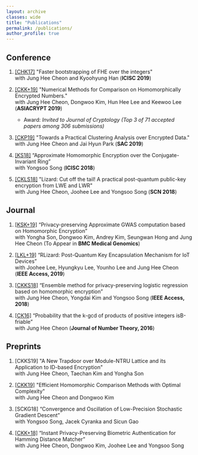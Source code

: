 ```yaml
---
layout: archive
classes: wide
title: "Publications"
permalink: /publications/
author_profile: true
---
```


## Conference

1. [[CHK17]](https://eprint.iacr.org/2017/079.pdf) "Faster  bootstrapping  of  FHE  over  the integers"  
with Jung Hee Cheon and  Kyoohyung Han (**ICISC 2019**)

1. [[CKK+19]](https://eprint.iacr.org/2019/417.pdf) "Numerical Methods for Comparison on Homomorphically Encrypted Numbers."  
with Jung Hee Cheon, Dongwoo Kim, Hun Hee Lee and Keewoo Lee (**ASIACRYPT 2019**)
	* Award: *Invited to Journal of Cryptology (Top 3 of 71 accepted papers among 306 submissions)*

1. [[CKP19]](https://eprint.iacr.org/2019/465.pdf) "Towards a Practical Clustering Analysis over Encrypted Data."  
with Jung Hee Cheon and Jai Hyun Park (**SAC 2019**)

1. [[KS18]](https://link.springer.com/chapter/10.1007/978-3-030-12146-4_6) “Approximate Homomorphic Encryption over the Conjugate-Invariant  Ring”  
with Yongsoo Song (**ICISC 2018**)

1. [[CKLS18]](https://link.springer.com/chapter/10.1007/978-3-319-98113-0_9) "Lizard: Cut off the tail! A practical post-quantum public-key encryption from LWE and LWR"  
with Jung Hee Cheon, Joohee Lee and Yongsoo Song (**SCN 2018**)


## Journal

1. [[KSK+19]](https://eprint.iacr.org/2019/152.pdf) “Privacy-preserving Approximate GWAS computation based on Homomorphic Encryption”  
with Yongha Son, Dongwoo Kim, Andrey Kim, Seungwan Hong and Jung Hee Cheon (To Appear in **BMC Medical Genomics**)

1. [[LKL+19]](https://ieeexplore.ieee.org/document/8555993) “RLizard:  Post-Quantum Key Encapsulation Mechanism for IoT Devices”  
with Joohee Lee, Hyungkyu Lee, Younho Lee and Jung Hee Cheon (**IEEE Access, 2019**)

1. [[CKKS18]](https://ieeexplore.ieee.org/document/8444365) “Ensemble method for privacy-preserving logistic regression based on homomorphic encryption”  
with Jung Hee Cheon, Yongdai Kim and Yongsoo Song  (**IEEE Access, 2018**)

1. [[CK16]](https://www.sciencedirect.com/science/article/pii/S0022314X16300919)  “Probability that the k-gcd of products of positive integers isB-friable”  
with Jung Hee Cheon (**Journal of Number Theory, 2016**)


## Preprints

1. [CKKS19] "A New Trapdoor over Module-NTRU Lattice and its Application to ID-based Encryption"  
with Jung Hee Cheon, Taechan Kim and Yongha Son

1. [[CKK19]](https://eprint.iacr.org/2019/1234.pdf) "Efficient Homomorphic Comparison Methods with Optimal Complexity"  
with Jung Hee Cheon and Dongwoo Kim

1. [SCKG18] “Convergence  and Oscillation of Low-Precision Stochastic Gradient Descent”  
with Yongsoo Song,  Jacek Cyranka and  Sicun Gao

1. [[CKK+18]](https://eprint.iacr.org/2018/1214.pdf) “Instant Privacy-Preserving Biometric Authentication for Hamming Distance Matcher”  
with Jung Hee Cheon, Dongwoo Kim, Joohee Lee and Yongsoo Song


